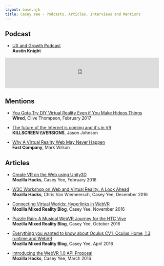 ```yaml
---
layout: base.njk
title: Casey Yee - Podcasts, Articles, Interviews and Mentions
---
```


## Podcast

* [UX and Growth Podcast](https://austinknight.com/)  
**Austin Knight**
<iframe width="100%" height="100" scrolling="no" frameborder="no" allow="autoplay" src="https://w.soundcloud.com/player/?url=https%3A//api.soundcloud.com/tracks/317110114&color=%23ff5500&auto_play=false&hide_related=false&show_comments=true&show_user=true&show_reposts=false&show_teaser=true&visual=true"></iframe>


## Mentions

* [You Gota Try DIY Virtual Reality Even if You Make Hideos Things](https://www.wired.com/2017/02/gotta-try-diy-virtual-reality-even-make-hideous-things/)  
**Wired**, Clive Thompson, February 2017

* [The future of the Internet is coming and it's in VR](https://killscreen.com/versions/future-internet-coming-vr/)  
**KILLSCREEN \\\\VERSIONS**, Jason Johnson

* [Why A Virtual Reality Web May Never Happen](https://www.fastcompany.com/3058591/why-a-virtual-reality-web-may-never-happen)  
**Fast Company**, Mark Wilson



## Articles

* [Create VR on the Web using Unity3D](https://hacks.mozilla.org/2018/02/create-vr-on-the-web-using-unity3d/)  
**Mozilla Hacks**, Casey Yee, February 2018

* [W3C Workshop on Web and Virtual Reality: A Look Ahead](https://hacks.mozilla.org/2016/12/w3c-workshop-on-web-and-virtual-reality-a-look-ahead/)  
**Mozilla Hacks**, Chris Van Wiemeersch, Casey Yee, December 2016

* [Connecting Virtual Worlds: Hyperlinks in WebVR](https://blog.mozvr.com/connecting-virtual-worlds-hyperlinks-in-webvr/)  
**Mozilla Mixed Reality Blog**, Casey Yee, November 2016

* [Puzzle Rain: A Musical WebVR Journey for the HTC Vive](https://blog.mozvr.com/puzzle-rain/)  
**Mozilla Mixed Reality Blog**, Casey Yee, October 2016

* [Everything you wanted to know about Oculus CV1, Oculus Home, 1.3 runtime and WebVR](https://blog.mozvr.com/oculus-home-rift-cv1-webvr/)  
**Mozilla Mixed Reality Blog**, Casey Yee, April 2016

* [Introducing the WebVR 1.0 API Proposal](https://hacks.mozilla.org/2016/03/introducing-the-webvr-1-0-api-proposal/)  
**Mozilla Hacks**, Casey Yee, March 2016

